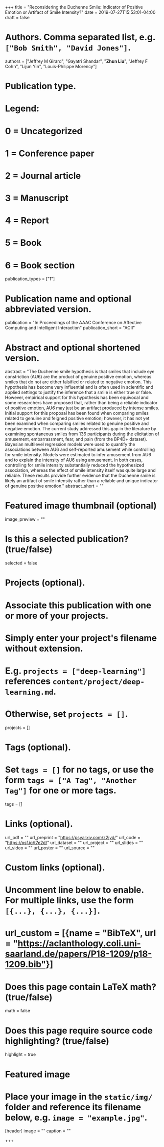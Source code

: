 +++
title = "Reconsidering the Duchenne Smile: Indicator of Positive Emotion or Artifact of Smile Intensity?"
date = 2019-07-27T15:53:01-04:00
draft = false

# Authors. Comma separated list, e.g. `["Bob Smith", "David Jones"]`.
authors = ["Jeffrey M Girard", "Gayatri Shandar", "**Zhun Liu**", "Jeffrey F Cohn", "Lijun Yin", "Louis-Philippe Morency"]

# Publication type.
# Legend:
# 0 = Uncategorized
# 1 = Conference paper
# 2 = Journal article
# 3 = Manuscript
# 4 = Report
# 5 = Book
# 6 = Book section
publication_types = ["1"]

# Publication name and optional abbreviated version.
publication = "In Proceedings of the AAAC Conference on Affective Computing and Intelligent Interaction"
publication_short = "ACII"

# Abstract and optional shortened version.
abstract = "The Duchenne smile hypothesis is that smiles that include eye constriction (AU6) are the product of genuine positive emotion, whereas smiles that do not are either falsified or related to negative emotion. This hypothesis has become very influential and is often used in scientific and applied settings to justify the inference that a smile is either true or false. However, empirical support for this hypothesis has been equivocal and some researchers have proposed that, rather than being a reliable indicator of positive emotion, AU6 may just be an artifact produced by intense smiles. Initial support for this proposal has been found when comparing smiles related to genuine and feigned positive emotion; however, it has not yet been examined when comparing smiles related to genuine positive and negative emotion. The current study addressed this gap in the literature by examining spontaneous smiles from 136 participants during the elicitation of amusement, embarrassment, fear, and pain (from the BP4D+ dataset). Bayesian multilevel regression models were used to quantify the associations between AU6 and self-reported amusement while controlling for smile intensity. Models were estimated to infer amusement from AU6 and to explain the intensity of AU6 using amusement. In both cases, controlling for smile intensity substantially reduced the hypothesized association, whereas the effect of smile intensity itself was quite large and reliable. These results provide further evidence that the Duchenne smile is likely an artifact of smile intensity rather than a reliable and unique indicator of genuine positive emotion."
abstract_short = ""

# Featured image thumbnail (optional)
image_preview = ""

# Is this a selected publication? (true/false)
selected = false

# Projects (optional).
#   Associate this publication with one or more of your projects.
#   Simply enter your project's filename without extension.
#   E.g. `projects = ["deep-learning"]` references `content/project/deep-learning.md`.
#   Otherwise, set `projects = []`.
projects = []

# Tags (optional).
#   Set `tags = []` for no tags, or use the form `tags = ["A Tag", "Another Tag"]` for one or more tags.
tags = []

# Links (optional).
url_pdf = ""
url_preprint = "https://psyarxiv.com/z2jvd/"
url_code = "https://osf.io/t7e2d/"
url_dataset = ""
url_project = ""
url_slides = ""
url_video = ""
url_poster = ""
url_source = ""

# Custom links (optional).
#   Uncomment line below to enable. For multiple links, use the form `[{...}, {...}, {...}]`.
# url_custom = [{name = "BibTeX", url = "https://aclanthology.coli.uni-saarland.de/papers/P18-1209/p18-1209.bib"}]

# Does this page contain LaTeX math? (true/false)
math = false

# Does this page require source code highlighting? (true/false)
highlight = true

# Featured image
# Place your image in the `static/img/` folder and reference its filename below, e.g. `image = "example.jpg"`.
[header]
image = ""
caption = ""

+++
